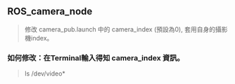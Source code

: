 ## ROS_camera_node

> 修改 camera_pub.launch 中的 camera_index (預設為0), 套用自身的攝影機index。

### 如何修改：在Terminal輸入得知 camera_index 資訊。
> ls /dev/video*
